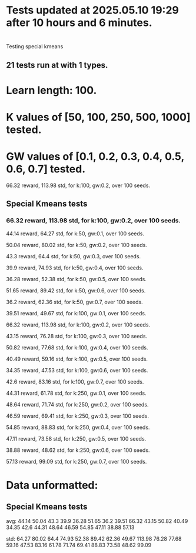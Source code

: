 # Tests updated at 2025.05.10 19:29 after 10 hours and 6 minutes.
# 
Testing special kmeans
## 21 tests run at with 1 types.
# Learn length: 100.
# K values of [50, 100, 250, 500, 1000] tested.
# GW values of [0.1, 0.2, 0.3, 0.4, 0.5, 0.6, 0.7] tested.

66.32 reward, 113.98 std, for k:100, gw:0.2, over 100 seeds.


## Special Kmeans tests
### 66.32 reward, 113.98 std, for k:100, gw:0.2, over 100 seeds.

44.14 reward, 64.27 std, for k:50, gw:0.1, over 100 seeds.

50.04 reward, 80.02 std, for k:50, gw:0.2, over 100 seeds.

43.3 reward, 64.4 std, for k:50, gw:0.3, over 100 seeds.

39.9 reward, 74.93 std, for k:50, gw:0.4, over 100 seeds.

36.28 reward, 52.38 std, for k:50, gw:0.5, over 100 seeds.

51.65 reward, 89.42 std, for k:50, gw:0.6, over 100 seeds.

36.2 reward, 62.36 std, for k:50, gw:0.7, over 100 seeds.

39.51 reward, 49.67 std, for k:100, gw:0.1, over 100 seeds.

66.32 reward, 113.98 std, for k:100, gw:0.2, over 100 seeds.

43.15 reward, 76.28 std, for k:100, gw:0.3, over 100 seeds.

50.82 reward, 77.68 std, for k:100, gw:0.4, over 100 seeds.

40.49 reward, 59.16 std, for k:100, gw:0.5, over 100 seeds.

34.35 reward, 47.53 std, for k:100, gw:0.6, over 100 seeds.

42.6 reward, 83.16 std, for k:100, gw:0.7, over 100 seeds.

44.31 reward, 61.78 std, for k:250, gw:0.1, over 100 seeds.

48.64 reward, 71.74 std, for k:250, gw:0.2, over 100 seeds.

46.59 reward, 69.41 std, for k:250, gw:0.3, over 100 seeds.

54.85 reward, 88.83 std, for k:250, gw:0.4, over 100 seeds.

47.11 reward, 73.58 std, for k:250, gw:0.5, over 100 seeds.

38.88 reward, 48.62 std, for k:250, gw:0.6, over 100 seeds.

57.13 reward, 99.09 std, for k:250, gw:0.7, over 100 seeds.


# Data unformatted:



## Special Kmeans tests
avg:
44.14
50.04
43.3
39.9
36.28
51.65
36.2
39.51
66.32
43.15
50.82
40.49
34.35
42.6
44.31
48.64
46.59
54.85
47.11
38.88
57.13

std:
64.27
80.02
64.4
74.93
52.38
89.42
62.36
49.67
113.98
76.28
77.68
59.16
47.53
83.16
61.78
71.74
69.41
88.83
73.58
48.62
99.09
